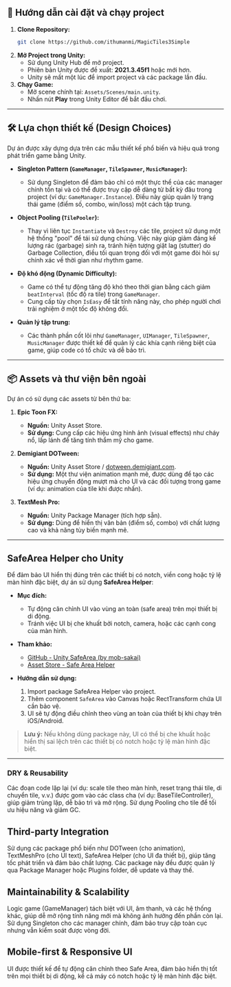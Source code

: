 

## 🚀 Hướng dẫn cài đặt và chạy project

1.  **Clone Repository:**
    ```bash
    git clone https://github.com/ithumanmi/MagicTiles3Simple
    ```
2.  **Mở Project trong Unity:**
    *   Sử dụng Unity Hub để mở project.
    *   Phiên bản Unity được đề xuất: **2021.3.45f1** hoặc mới hơn.
    *   Unity sẽ mất một lúc để import project và các package lần đầu.
3.  **Chạy Game:**
    *   Mở scene chính tại: `Assets/Scenes/main.unity`.
    *   Nhấn nút **Play** trong Unity Editor để bắt đầu chơi.

---

## 🛠️ Lựa chọn thiết kế (Design Choices)

Dự án được xây dựng dựa trên các mẫu thiết kế phổ biến và hiệu quả trong phát triển game bằng Unity.

*   **Singleton Pattern (`GameManager`, `TileSpawner`, `MusicManager`):**
    *   Sử dụng Singleton để đảm bảo chỉ có một thực thể của các manager chính tồn tại và có thể được truy cập dễ dàng từ bất kỳ đâu trong project (ví dụ: `GameManager.Instance`). Điều này giúp quản lý trạng thái game (điểm số, combo, win/loss) một cách tập trung.

*   **Object Pooling (`TilePooler`):**
    *   Thay vì liên tục `Instantiate` và `Destroy` các tile, project sử dụng một hệ thống "pool" để tái sử dụng chúng. Việc này giúp giảm đáng kể lượng rác (garbage) sinh ra, tránh hiện tượng giật lag (stutter) do Garbage Collection, điều tối quan trọng đối với một game đòi hỏi sự chính xác về thời gian như rhythm game.

*   **Độ khó động (Dynamic Difficulty):**
    *   Game có thể tự động tăng độ khó theo thời gian bằng cách giảm `beatInterval` (tốc độ ra tile) trong `GameManager`.
    *   Cung cấp tùy chọn `IsEasy` để tắt tính năng này, cho phép người chơi trải nghiệm ở một tốc độ không đổi.


*   **Quản lý tập trung:**
    *   Các thành phần cốt lõi như `GameManager`, `UIManager`, `TileSpawner`, `MusicManager` được thiết kế để quản lý các khía cạnh riêng biệt của game, giúp code có tổ chức và dễ bảo trì.

---

## 📦 Assets và thư viện bên ngoài

Dự án có sử dụng các assets từ bên thứ ba:

1.  **Epic Toon FX:**
    *   **Nguồn:** Unity Asset Store.
    *   **Sử dụng:** Cung cấp các hiệu ứng hình ảnh (visual effects) như cháy nổ, lấp lánh để tăng tính thẩm mỹ cho game.

2.  **Demigiant DOTween:**
    *   **Nguồn:** Unity Asset Store / [dotween.demigiant.com](http://dotween.demigiant.com/).
    *   **Sử dụng:** Một thư viện animation mạnh mẽ, được dùng để tạo các hiệu ứng chuyển động mượt mà cho UI và các đối tượng trong game (ví dụ: animation của tile khi được nhấn).

3.  **TextMesh Pro:**
    *   **Nguồn:** Unity Package Manager (tích hợp sẵn).
    *   **Sử dụng:** Dùng để hiển thị văn bản (điểm số, combo) với chất lượng cao và khả năng tùy biến mạnh mẽ.

---

## SafeArea Helper cho Unity

Để đảm bảo UI hiển thị đúng trên các thiết bị có notch, viền cong hoặc tỷ lệ màn hình đặc biệt, dự án sử dụng **SafeArea Helper**:

- **Mục đích:**
  - Tự động căn chỉnh UI vào vùng an toàn (safe area) trên mọi thiết bị di động.
  - Tránh việc UI bị che khuất bởi notch, camera, hoặc các cạnh cong của màn hình.

- **Tham khảo:**
  - [GitHub - Unity SafeArea (by mob-sakai)](https://github.com/mob-sakai/Unity-SafeArea)
  - [Asset Store - Safe Area Helper](https://assetstore.unity.com/packages/tools/gui/safe-area-helper-144645)

- **Hướng dẫn sử dụng:**
  1. Import package SafeArea Helper vào project.
  2. Thêm component `SafeArea` vào Canvas hoặc RectTransform chứa UI cần bảo vệ.
  3. UI sẽ tự động điều chỉnh theo vùng an toàn của thiết bị khi chạy trên iOS/Android.

> **Lưu ý:** Nếu không dùng package này, UI có thể bị che khuất hoặc hiển thị sai lệch trên các thiết bị có notch hoặc tỷ lệ màn hình đặc biệt.

----
### DRY & Reusability
Các đoạn code lặp lại (ví dụ: scale tile theo màn hình, reset trạng thái tile, di chuyển tile, v.v.) được gom vào các class cha (ví dụ: BaseTileController), giúp giảm trùng lặp, dễ bảo trì và mở rộng.
Sử dụng Pooling cho tile để tối ưu hiệu năng và giảm GC.


## Third-party Integration
Sử dụng các package phổ biến như DOTween (cho animation), TextMeshPro (cho UI text), SafeArea Helper (cho UI đa thiết bị), giúp tăng tốc phát triển và đảm bảo chất lượng.
Các package này đều được quản lý qua Package Manager hoặc Plugins folder, dễ update và thay thế.

## Maintainability & Scalability
Logic game (GameManager) tách biệt với UI, âm thanh, và các hệ thống khác, giúp dễ mở rộng tính năng mới mà không ảnh hưởng đến phần còn lại.
Sử dụng Singleton cho các manager chính, đảm bảo truy cập toàn cục nhưng vẫn kiểm soát được vòng đời.

## Mobile-first & Responsive UI
UI được thiết kế để tự động căn chỉnh theo Safe Area, đảm bảo hiển thị tốt trên mọi thiết bị di động, kể cả máy có notch hoặc tỷ lệ màn hình đặc biệt.
